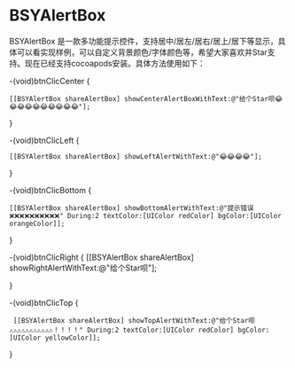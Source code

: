 # BSYAlertBox
BSYAlertBox 是一款多功能提示控件，支持居中/居左/居右/居上/居下等显示，具体可以看实现样例，可以自定义背景颜色/字体颜色等，希望大家喜欢并Star支持。现在已经支持cocoapods安装。具体方法使用如下：



-(void)btnClicCenter
{


    [[BSYAlertBox shareAlertBox] showCenterAlertBoxWithText:@"给个Star呗😂😂😂😂😂😂😂😂😂😂"];

}

-(void)btnClicLeft
{

    [[BSYAlertBox shareAlertBox] showLeftAlertWithText:@"😂😂😂😂"];

}

-(void)btnClicBottom
{

    [[BSYAlertBox shareAlertBox] showBottomAlertWithText:@"提示错误❌❌❌❌❌❌❌❌❌❌" During:2 textColor:[UIColor redColor] bgColor:[UIColor orangeColor]];

}



-(void)btnClicRight
{
    [[BSYAlertBox shareAlertBox] showRightAlertWithText:@"给个Star呗"];

}

-(void)btnClicTop
{

     [[BSYAlertBox shareAlertBox] showTopAlertWithText:@"给个Star呗 ⚠️⚠️⚠️⚠️⚠️⚠️⚠️⚠️⚠️⚠️⚠️！！！！" During:2 textColor:[UIColor redColor] bgColor:[UIColor yellowColor]];

}


